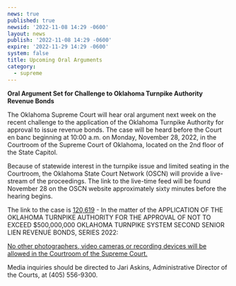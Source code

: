 ```yaml
---
news: true
published: true
newsid: '2022-11-08 14:29 -0600'
layout: news
publish: '2022-11-08 14:29 -0600'
expire: '2022-11-29 14:29 -0600'
system: false
title: Upcoming Oral Arguments
category:
  - supreme
---
```

<b>Oral Argument Set for Challenge to Oklahoma Turnpike Authority Revenue Bonds</b>

The Oklahoma Supreme Court will hear oral argument next week on the recent challenge to the application of the Oklahoma Turnpike Authority for approval to issue revenue bonds.  The case will be heard before the Court en banc beginning at 10:00 a.m. on Monday, November 28, 2022, in the Courtroom of the Supreme Court of Oklahoma, located on the 2nd floor of the State Capitol.

Because of statewide interest in the turnpike issue and limited seating in the Courtroom, the Oklahoma State Court Network (OSCN) will provide a live-stream of the proceedings. The link to the live-time feed will be found November 28 on the OSCN website approximately sixty minutes before the hearing begins.

The link to the case is [120,619](https://www.oscn.net/dockets/GetCaseInformation.aspx?db=appellate&number=120619) - In the matter of the APPLICATION OF THE OKLAHOMA TURNPIKE AUTHORITY FOR THE APPROVAL OF NOT TO EXCEED $500,000,000 OKLAHOMA TURNPIKE SYSTEM SECOND SENIOR LIEN REVENUE BONDS, SERIES 2022:

<u>No other photographers, video cameras or recording devices will be allowed in the Courtroom of the Supreme Court.</u>

Media inquiries should be directed to Jari Askins, Administrative Director of the Courts, at (405) 556-9300. 
